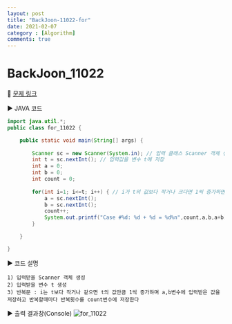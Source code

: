 ```yaml
---
layout: post
title: "BackJoon-11022-for"
date: 2021-02-07
category : [Algorithm]
comments: true
---
```


# BackJoon_11022

🎈 [문제 링크](https://www.acmicpc.net/problem/11022)

▶ JAVA 코드 

```java
import java.util.*;
public class for_11022 {

	public static void main(String[] args) {
		
		Scanner sc = new Scanner(System.in); // 입력 클래스 Scanner 객체 생성
		int t = sc.nextInt(); // 입력값을 변수 t에 저장
		int a = 0;
		int b = 0;
		int count = 0;
		
		for(int i=1; i<=t; i++) { // i가 t의 값보다 작거나 크다면 1씩 증가하면서 반복한다
			a = sc.nextInt();
			b = sc.nextInt();
			count++;
			System.out.printf("Case #%d: %d + %d = %d%n",count,a,b,a+b);
		}

	}

}


```

▶ 코드 설명

    1) 입력받을 Scanner 객체 생성
    2) 입력받을 변수 t 생성
    3) 반복문 : i는 t보다 작거나 같으면 t의 값만큼 1씩 증가하며 a,b변수에 입력받은 값을 저장하고 반복할때마다 반복횟수를 count변수에 저장한다

▶ 출력 결과창(Console)
![for_11022](https://user-images.githubusercontent.com/65608960/107146456-bd2ac700-698b-11eb-8e94-5abf09f00eeb.JPG)
